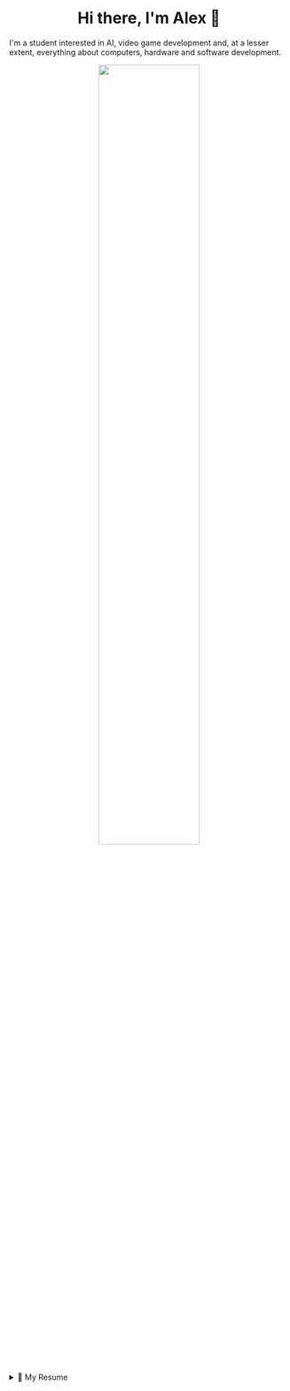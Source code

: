 <h1 align="center">Hi there, I'm Alex 👋</h1>

<!-- future portfolio here -->

I'm a student interested in AI, video game development and, at a lesser extent, everything about computers, hardware and software development.

<p align="center">
  <img width=60% src="https://github-readme-stats.vercel.app/api?username=alk222&show_icons=true&count_private=true&include_all_commits=true&theme=dracula" />
</p>

<details>
  <summary>📃 My Resume</summary>

## Education

- 📖 **Computer Engineering**\
  📆 2018 - now\
  🧭 **Universidad Complutense de Madrid** - Madrid, Spain

## Experience

Yeah this looks kind of empty.

## Skills

<!-- Badges: https://github.com/alexandresanlim/Badges4-README.md-Profile -->
<img align="right" src="https://img.shields.io/badge/C%2B%2B-00599C?logo=c%2B%2B&logoColor=white" />
<img align="right" src="https://img.shields.io/badge/C-00599C?logo=c&logoColor=white" />
<img align="right" src="https://img.shields.io/badge/Ruby-CC342D?logo=ruby&logoColor=white" />
<img align="right" src="https://img.shields.io/badge/Mariadb-003545?logo=mariadb&logoColor=white" />
<img align="right" src="https://img.shields.io/badge/Java-ED8B00?logo=java&logoColor=white" />
<img align="right" src="https://img.shields.io/badge/LaTeX-008080?logo=latex&logoColor=white" />

**Programming(and other "programming" stuff)**

<img align="right" src="https://img.shields.io/badge/Visual_Studio_Code-007ACC?logo=Visual-Studio-Code&logoColor=white">
<img align="right" src="https://img.shields.io/badge/Visual_Studio-5C2D91?logo=Visual-Studio&logoColor=white">

**Tools**

<img align="right" src="https://img.shields.io/badge/Arch-1793D1?logo=arch-linux&logoColor=white" />
<img align="right" src="https://img.shields.io/badge/Windows-0078D6?logo=windows&logoColor=white" />

**Operating Systems**

</details>
